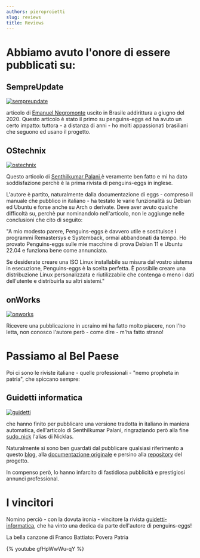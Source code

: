 ```yaml
---
authors: pieroproietti
slug: reviews
title: Reviews
---
```


# Abbiamo avuto l'onore di essere pubblicati su:

## SempreUpdate
[![sempreupdate](/images/reviews/sempre-update.png 'Articolo su sempreupdate')](https://sempreupdate.com.br/penguins-eggs-utilitario-para-criar-sua-propria-distribuicao-linux/)

articolo di [Emanuel Negromonte](https://sempreupdate.com.br/author/sempreupdate/) uscito in Brasile addirittura a giugno del 2020. Questo articolo è stato il primo su penguins-eggs ed ha avuto un certo impatto: tuttora - a distanza di anni - ho molti appassionati brasiliani che seguono ed usano il progetto.




## OStechnix
[![ostechnix](/images/reviews/os-tecnnix.png 'Articolo su ostechnix')](https://ostechnix.com/create-installable-iso-from-linux-system-with-penguins-eggs/)

Questo articolo di [Senthilkumar Palani ](https://ostechnix.com/author/sk/) è veramente ben fatto e mi ha dato soddisfazione perchè è la prima rivista di penguins-eggs in inglese.

L'autore è partito, naturalmente dalla documentazione di eggs - compreso il manuale che pubblico in italiano - ha testato le varie funzionalità su Debian ed Ubuntu e forse anche su Arch o derivate. Deve aver avuto qualche difficoltà su, perchè pur nominandolo nell'articolo, non le aggiunge nelle conclusioni che cito di seguito:

"A mio modesto parere, Penguins-eggs è davvero utile e sostituisce i programmi Remastersys e Systemback, ormai abbandonati da tempo. Ho provato Penguins-eggs sulle mie macchine di prova Debian 11 e Ubuntu 22.04 e funziona bene come annunciato.

Se desiderate creare una ISO Linux installabile su misura dal vostro sistema in esecuzione, Penguins-eggs è la scelta perfetta. È possibile creare una distribuzione Linux personalizzata e riutilizzabile che contenga o meno i dati dell'utente e distribuirla su altri sistemi."




## onWorks
[![onworks](/images/reviews/onworks.png 'Articolo su onworks')](https://www.onworks.net/uk/software/linux/app-penguins-eggs)

Ricevere una pubblicazione in ucraino mi ha fatto molto piacere, non l'ho letta, non conosco l'autore però - come dire - m'ha fatto strano!




# Passiamo al Bel Paese

Poi ci sono le riviste italiane - quelle professionali - "nemo propheta in patria", che spiccano sempre:

## Guidetti informatica
[![guidetti](/images/reviews/guidetti.png 'Articolo su Guidetti informatica')](https://www.guidetti-informatica.net/2023/03/come-trasformare-il-tuo-sistema-attuale-in-un-iso-installabile-per-debian-ubuntu-arch-linux-e-manjaro/)

che hanno finito per pubblicare una versione tradotta in italiano in maniera automatica, dell'articolo di Senthilkumar Palani, ringraziando però alla fine [sudo_nick](https://www.reddit.com/user/sudo_nick/) l'alias di Nicklas. 

Naturalmente si sono ben guardati dal pubblicare qualsiasi riferimento a questo [blog](https://penguins-eggs.net), alla [documentazione originale](https://penguins-eggs.net/book/italiano.html) e persino alla [repository](https://github.com/pieroproietti/penguins-eggs) del progetto.

In compenso però, lo hanno infarcito di fastidiosa pubblicità e prestigiosi annunci professional.




# I vincitori

Nomino perciò - con la dovuta ironia - vincitore la rivista [guidetti-informatica](https://www.guidetti-informatica.net), che ha vinto una dedica da parte dell'autore di penguins-eggs!

La bella canzone di Franco Battiato: Povera Patria


{% youtube gfHpWwWu-qY %}


